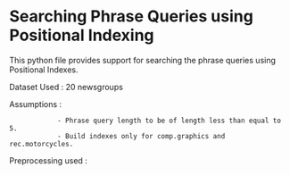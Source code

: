 # Searching Phrase Queries using Positional Indexing

This python file provides support for searching the phrase queries using Positional Indexes.

Dataset Used : 20 newsgroups

Assumptions :    

                - Phrase query length to be of length less than equal to 5.
                - Build indexes only for comp.graphics and rec.motorcycles.
            
   
Preprocessing used : 




